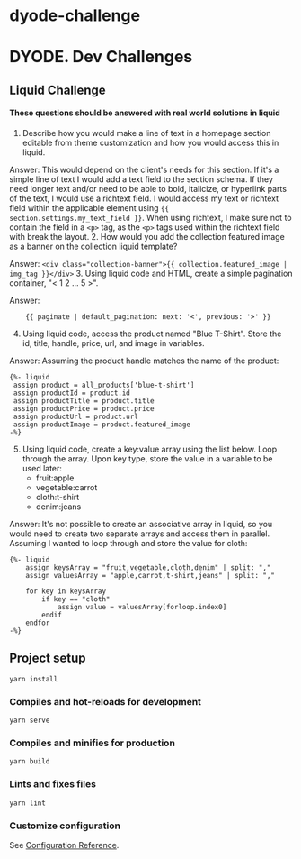 # dyode-challenge

# DYODE. Dev Challenges

## Liquid Challenge

#### These questions should be answered with real world solutions in liquid

1. Describe how you would make a line of text in a homepage section editable from theme customization and how you would access this in liquid.

Answer:  This would depend on the client's needs for this section. If it's a simple line of text I would add a text field to the section schema. If they need longer text and/or need to be able to bold, italicize, or hyperlink parts of the text, I would use a richtext field. I would access my text or richtext field within the applicable element using `{{ section.settings.my_text_field }}`. When using richtext, I make sure not to contain the field in a `<p>` tag, as the `<p>` tags used within the richtext field with break the layout.
2. How would you add the collection featured image as a banner on the collection liquid template?

Answer: `<div class="collection-banner">{{ collection.featured_image | img_tag }}</div>`
3. Using liquid code and HTML, create a simple pagination container, "< 1 2 ... 5 >".

Answer: 
``` 
    {{ paginate | default_pagination: next: '<', previous: '>' }}
```
4. Using liquid code, access the product named "Blue T-Shirt". Store the id, title, handle, price, url, and image in variables.

Answer: Assuming the product handle matches the name of the product:
```
{%- liquid
 assign product = all_products['blue-t-shirt'] 
 assign productId = product.id 
 assign productTitle = product.title
 assign productPrice = product.price
 assign productUrl = product.url
 assign productImage = product.featured_image
-%}
```
5. Using liquid code, create a key:value array using the list below. Loop through the array. Upon key type, store the value in a variable to be used later:
   - fruit:apple
   - vegetable:carrot
   - cloth:t-shirt
   - denim:jeans

Answer: It's not possible to create an associative array in liquid, so you would need to create two separate arrays and access them in parallel. Assuming I wanted to loop through and store the value for cloth:
```
{%- liquid
    assign keysArray = "fruit,vegetable,cloth,denim" | split: ","
    assign valuesArray = "apple,carrot,t-shirt,jeans" | split: ","

    for key in keysArray
        if key == "cloth"
            assign value = valuesArray[forloop.index0]
        endif
    endfor
-%}
```


## Project setup
```
yarn install
```

### Compiles and hot-reloads for development
```
yarn serve
```

### Compiles and minifies for production
```
yarn build
```

### Lints and fixes files
```
yarn lint
```

### Customize configuration
See [Configuration Reference](https://cli.vuejs.org/config/).
